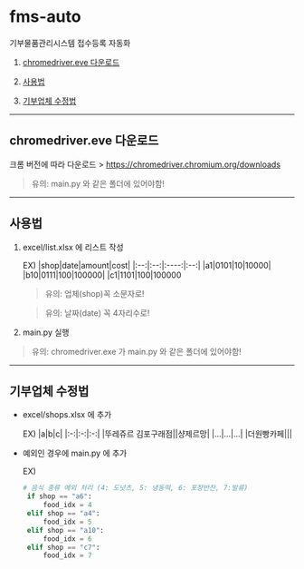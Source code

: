 # fms-auto

기부물품관리시스템 접수등록 자동화

1. <a href="https://github.com/MS269/fms-auto#chromedriver.eve-다운로드">chromedriver.eve 다운로드</a>

2. <a href="https://github.com/MS269/fms-auto#사용법">사용법</a>

3. <a href="https://github.com/MS269/fms-auto#기부업체-수정법">기부업체 수정법</a>

---

## chromedriver.eve 다운로드

크롬 버전에 따라 다운로드 >
https://chromedriver.chromium.org/downloads

> 유의: main.py 와 같은 폴더에 있어야함!

---

## 사용법

1.  excel/list.xlsx 에 리스트 작성

    EX)
    |shop|date|amount|cost|
    |:--:|:--:|:----:|:--:|
    |a1|0101|10|10000|
    |b10|0111|100|100000|
    |c1|1101|100|100000

    > 유의: 업체(shop)꼭 소문자로!

    > 유의: 날짜(date) 꼭 4자리수로!

2.  main.py 실행

> 유의: chromedriver.exe 가 main.py 와 같은 폴더에 있어야함!

---

## 기부업체 수정법

- excel/shops.xlsx 에 추가

  EX)
  |a|b|c|
  |:-:|:-:|:-:|
  |뚜레쥬르 김포구래점||샹제르망|
  |...|...|...|
  |더원빵카페|||

- 예외인 경우에 main.py 에 추가

  EX)

  ```py
  # 음식 종류 예외 처리 (4: 도넛츠, 5: 냉동떡, 6: 포장반찬, 7:발류)
   if shop == "a6":
       food_idx = 4
   elif shop == "a4":
       food_idx = 5
   elif shop == "a10":
       food_idx = 6
   elif shop == "c7":
       food_idx = 7
  ```
